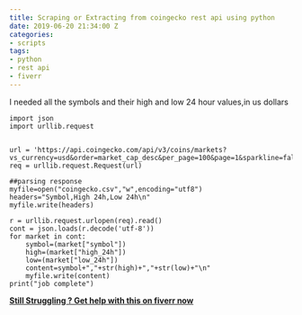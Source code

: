 ```yaml
---
title: Scraping or Extracting from coingecko rest api using python
date: 2019-06-20 21:34:00 Z
categories:
- scripts
tags:
- python
- rest api
- fiverr
---
```


I needed all the symbols and their high and low 24 hour values,in us dollars

    import json
    import urllib.request
    
    
    url = 'https://api.coingecko.com/api/v3/coins/markets?vs_currency=usd&order=market_cap_desc&per_page=100&page=1&sparkline=false'
    req = urllib.request.Request(url)
    
    ##parsing response
    myfile=open("coingecko.csv","w",encoding="utf8")
    headers="Symbol,High 24h,Low 24h\n"
    myfile.write(headers)
    
    r = urllib.request.urlopen(req).read()
    cont = json.loads(r.decode('utf-8'))
    for market in cont:
        symbol=(market["symbol"])
        high=(market["high_24h"])
        low=(market["low_24h"])
        content=symbol+","+str(high)+","+str(low)+"\n"
        myfile.write(content)
    print("job complete")

**[Still Struggling ? Get help with this on fiverr now](https://www.fiverr.com/muazzammullah/scrape-extract-rest-api-data-with-python)**